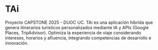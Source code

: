 # TAi
Proyecto CAPSTONE 2025 - DUOC UC. TAi es una aplicación híbrida que genera itinerarios turísticos personalizados mediante IA y APIs (Google Places, TripAdvisor). Optimiza la experiencia de viaje considerando intereses, horarios y afluencia, integrando competencias de desarrollo e innovación.
